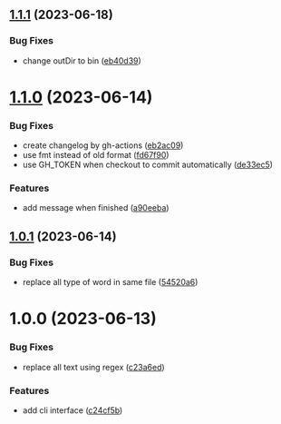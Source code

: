 ## [1.1.1](https://github.com/HiromiShikata/replace-all-words/compare/v1.1.0...v1.1.1) (2023-06-18)


### Bug Fixes

* change outDir to bin ([eb40d39](https://github.com/HiromiShikata/replace-all-words/commit/eb40d3997d7f3d23692f9fc9777dbae812116ee5))

# [1.1.0](https://github.com/HiromiShikata/replace-all-words/compare/v1.0.1...v1.1.0) (2023-06-14)


### Bug Fixes

* create changelog by gh-actions ([eb2ac09](https://github.com/HiromiShikata/replace-all-words/commit/eb2ac09e25c5fc8b8eb109439b0bb54694074ca0))
* use fmt instead of old format ([fd67f90](https://github.com/HiromiShikata/replace-all-words/commit/fd67f90da1a64b1cd67c2476d9ccdfc99b19c162))
* use GH_TOKEN when checkout to commit automatically ([de33ec5](https://github.com/HiromiShikata/replace-all-words/commit/de33ec58a9bf146bd9090a047c780c510a9dfefb))


### Features

* add message when finished ([a90eeba](https://github.com/HiromiShikata/replace-all-words/commit/a90eeba062cd357eab8d1084aa485c8768823b17))

## [1.0.1](https://github.com/HiromiShikata/replace-all-words/compare/v1.0.0...v1.0.1) (2023-06-14)


### Bug Fixes

* replace all type of word in same file ([54520a6](https://github.com/HiromiShikata/replace-all-words/commit/54520a6b1283885984584aed06807604cd09aef5))

# 1.0.0 (2023-06-13)


### Bug Fixes

* replace all text using regex ([c23a6ed](https://github.com/HiromiShikata/replace-all-words/commit/c23a6ed24dc076bbcded9d14667f8ba994ff2602))


### Features

* add cli interface ([c24cf5b](https://github.com/HiromiShikata/replace-all-words/commit/c24cf5b940165bc5552a329ae4f5d0ad6598caf3))
